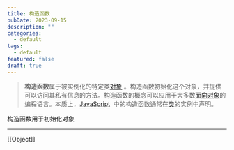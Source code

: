 ```yaml
---
title: 构造函数
pubDate: 2023-09-15
description: ""
categories:
  - default
tags:
  - default
featured: false
draft: true
---
```

> **构造函数**属于被实例化的特定类[对象](https://developer.mozilla.org/zh-CN/docs/Glossary/Object) 。构造函数初始化这个对象，并提供可以访问其私有信息的方法。构造函数的概念可以应用于大多数[面向对象](https://developer.mozilla.org/zh-CN/docs/Glossary/OOP)的编程语言。本质上，[JavaScript](https://developer.mozilla.org/zh-CN/docs/Glossary/JavaScript)  中的构造函数通常在[类](https://developer.mozilla.org/zh-CN/docs/Glossary/Class)的实例中声明。

构造函数用于初始化对象

---

[[Object]]
